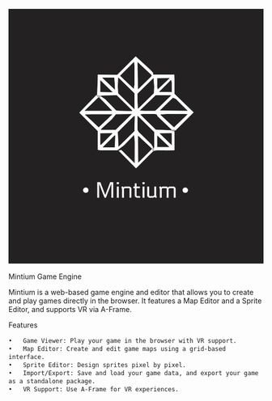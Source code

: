 ![Mintium Logo](/Mintium_logo.png)

Mintium Game Engine

Mintium is a web-based game engine and editor that allows you to create and play games directly in the browser. It features a Map Editor and a Sprite Editor, and supports VR via A-Frame.

Features

    •	Game Viewer: Play your game in the browser with VR support.
    •	Map Editor: Create and edit game maps using a grid-based interface.
    •	Sprite Editor: Design sprites pixel by pixel.
    •	Import/Export: Save and load your game data, and export your game as a standalone package.
    •	VR Support: Use A-Frame for VR experiences.
